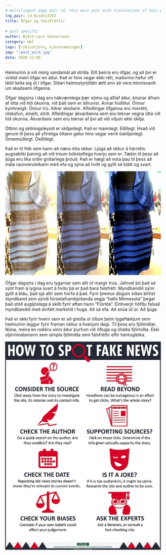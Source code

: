 ```yaml
---
# multilingual page pair id, this must pair with translations of this page. (This name must be unique)
lng_pair: id_6ccdcc2233
title: Öfgar og falsfréttir

# post specific
author: Björn Leví Gunnarsson
category: mbl
tags: [rikisstjorn, kjarasamningar]
img: ":post_pic4.jpg"
date: 2020-11-05
---
```


Heimurinn á við mörg vandamál að stríða. Eitt þeirra eru öfgar, og að því er virðist meiri öfgar en áður. Það er hins vegar ekki rétt, maðurinn hefur oft látið leiða sig út í öfgar. Síðari heimsstyrjöldin ætti enn að vera minnisvarði um skaðsemi öfganna. 

Öfgar dagsins í dag eru nákvæmlega þær sömu og alltaf áður, knúnar áfram af ótta við hið ókunna, við það sem er öðruvísi. Annar húðlitur. Önnur kynhneigð. Önnur trú. Aðrar skoðanir. Afleiðingar öfganna eru misrétti, útskúfun, einelti, stríð. Afleiðingar ákvarðanna sem eru teknar vegna ótta við hið ókunna. Ákvarðanir sem eru teknar af því að við viljum ekki skilja. 

Óttinn og skilningsleysið er skiljanlegt. Það er mannlegt. Eðlilegt. Hvað við gerum til þess að yfirstíga óttann getur hins vegar verið óskiljanlegt. Ómannúðlegt. Óeðlilegt. 

Það er til fólk sem kann að næra ótta okkar. Ljúga að okkur á hárréttu augnabliki þannig að við trúum bókstaflega hverju sem er. Tækin til þess að ljúga eru líka orðin gríðarlega þróuð. Það er hægt að nota þau til þess að mála raunveruleikann með efa og sýna að hvítt og gyllt sé blátt og svart. 

![Hvítur og gylltur kjóll](/assets/images/the-dress.jpg)

Öfgar dagsins í dag eru lygarnar sem allt of margir trúa. Jafnvel þó það sé sýnt fram á lygina svart á hvítu þá er það bara falsfrétt. Myndbandið sýnir gyllt á bláu, það sjá allir sem horfa á það. Fyrir þremur dögum síðan birtist myndband sem sýndi forsetaframbjóðanda segja “halló Minnesota” þegar það stóð augljóslega á skilti fyrir aftan hann “Flórída”. Einhverjir höfðu falsað myndbandið með einfalt markmið í huga. Að sá efa. Að snúa út úr. Að ljúga. 

Það er ekki fyrir hvern sem er að greiða úr öllum þeim lygaflækjum sem heimurinn leggur fyrir framan okkur á hverjum degi. Til þess eru fjölmiðlar. Núna, meira en nokkru sinni áður þurfum við öfluga og óháða fjölmiðla. Ekki stjórnmálamenn sem simpla fjölmiðla sem falsfréttir eftir hentugleika.

![falsfréttir](/assets/images/How_to_Spot_Fake_News.jpg)
